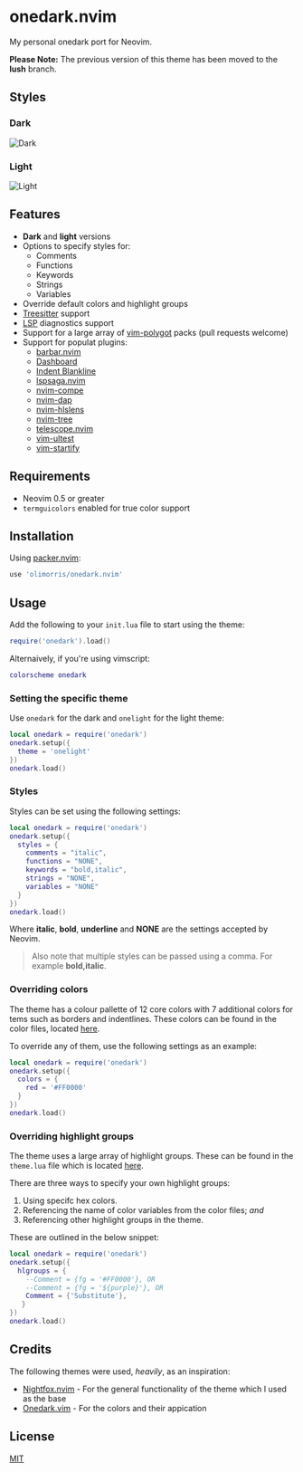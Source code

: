 # onedark.nvim
My personal onedark port for Neovim.

**Please Note:** The previous version of this theme has been moved to the **lush** branch.

## Styles

### Dark
![Dark](https://user-images.githubusercontent.com/9512444/131382995-d2378741-954e-4f03-9b73-b514be3d4464.png "Dark")

### Light
![Light](https://user-images.githubusercontent.com/9512444/131383409-e4686a46-8943-4e73-af57-14bba8863512.png "Light")

## Features
- **Dark** and **light** versions
- Options to specify styles for:
    - Comments
    - Functions
    - Keywords
    - Strings
    - Variables
- Override default colors and highlight groups
- [Treesitter](https://github.com/nvim-treesitter/nvim-treesitter) support
- [LSP](https://github.com/neovim/nvim-lspconfig) diagnostics support
- Support for a large array of [vim-polygot](https://github.com/sheerun/vim-polyglot) packs (pull requests welcome)
- Support for populat plugins:
    - [barbar.nvim](https://github.com/romgrk/barbar.nvim)
    - [Dashboard](https://github.com/glepnir/dashboard-nvim)
    - [Indent Blankline](https://github.com/lukas-reineke/indent-blankline.nvim/tree/lua)
    - [lspsaga.nvim](https://github.com/glepnir/lspsaga.nvim)
    - [nvim-compe](https://github.com/hrsh7th/nvim-compe)
    - [nvim-dap](https://github.com/mfussenegger/nvim-dap)
    - [nvim-hlslens](https://github.com/kevinhwang91/nvim-hlslens)
    - [nvim-tree](https://github.com/kyazdani42/nvim-tree.lua)
    - [telescope.nvim](https://github.com/nvim-telescope/telescope.nvim)
    - [vim-ultest](https://github.com/rcarriga/vim-ultest)
    - [vim-startify](https://github.com/mhinz/vim-startify)

## Requirements
- Neovim 0.5 or greater
- `termguicolors` enabled for true color support

## Installation
Using [packer.nvim](https://github.com/wbthomason/packer.nvim):

```lua
use 'olimorris/onedark.nvim'
```

## Usage
Add the following to your `init.lua` file to start using the theme:

```lua
require('onedark').load()
```
Alternaively, if you're using vimscript:

```lua
colorscheme onedark
```

### Setting the specific theme

Use `onedark` for the dark and `onelight` for the light theme:

```lua
local onedark = require('onedark')
onedark.setup({
  theme = 'onelight'
})
onedark.load()
```

### Styles

Styles can be set using the following settings:

```lua
local onedark = require('onedark')
onedark.setup({
  styles = {
    comments = "italic",
    functions = "NONE",
    keywords = "bold,italic",
    strings = "NONE",
    variables = "NONE"
  }
})
onedark.load()
```

Where **italic**, **bold**, **underline** and **NONE** are the settings accepted by Neovim.

> Also note that multiple styles can be passed using a comma. For example **bold,italic**.

### Overriding colors

The theme has a colour pallette of 12 core colors with 7 additional colors for tems such as borders and indentlines. These colors can be found in the color files, located [here](https://github.com/olimorris/onedark.nvim/tree/master/lua/onedark/colors).

To override any of them, use the following settings as an example:

```lua
local onedark = require('onedark')
onedark.setup({
  colors = {
    red = '#FF0000'
  }
})
onedark.load()
```

### Overriding highlight groups

The theme uses a large array of highlight groups. These can be found in the `theme.lua` file which is located [here](https://github.com/olimorris/onedark.nvim/blob/master/lua/onedark/theme.lua).

There are three ways to specify your own highlight groups:

1. Using specifc hex colors.
2. Referencing the name of color variables from the color files; *and* 
3. Referencing other highlight groups in the theme.

These are outlined in the below snippet:

```lua
local onedark = require('onedark')
onedark.setup({
  hlgroups = {
    --Comment = {fg = '#FF0000'}, OR
    --Comment = {fg = '${purple}'}, OR
    Comment = {'Substitute'},
   }
})
onedark.load()
```

## Credits

The following themes were used, *heavily*, as an inspiration:

* [Nightfox.nvim](https://github.com/EdenEast/nightfox.nvim) - For the general functionality of the theme which I used as the base
* [Onedark.vim](https://github.com/joshdick/onedark.vim) - For the colors and their appication

## License

[MIT](https://github.com/olimorris/onedark.nvim/blob/master/LICENSE.md)
